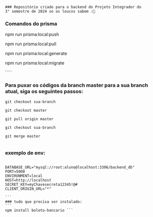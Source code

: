 ````
### Repositório criado para o backend do Projeto Integrador do 
3° semestre de 2024 so os loucos sabem 🎶🎵

````

 ### Comandos do prisma 

npm run prisma:local:push

npm run prisma:local:pull

npm run prisma:local:generate

npm run prisma:local:migrate



´´´´´
### Para puxar os códigos da branch master para a sua branch atual, siga os seguintes passos:

`````
git checkout sua-branch

git checkout master

git pull origin master

git checkout sua-branch

git merge master


`````
### exemplo de env:
`````

DATABASE_URL="mysql://root:aluno@localhost:3306/backend_db"
PORT=5000
ENVIRONMENT=local
HOST=http://localhost
SECRET_KEY=myChavesecreta12345!@#
CLIENT_ORIGIN_URL="*"

``` 
### tudo que precisa ser instalado:
```
npm install boleto-bancario ```
